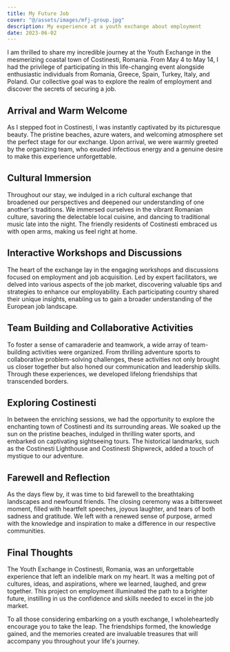 ```yaml
---
title: My Future Job
cover: "@/assets/images/mfj-group.jpg"
description: My experience at a youth exchange about employment
date: 2023-06-02
---
```


I am thrilled to share my incredible journey at the Youth Exchange in the mesmerizing coastal town of Costinesti, Romania. From May 4 to May 14, I had the privilege of participating in this life-changing event alongside enthusiastic individuals from Romania, Greece, Spain, Turkey, Italy, and Poland. Our collective goal was to explore the realm of employment and discover the secrets of securing a job.

## Arrival and Warm Welcome

As I stepped foot in Costinesti, I was instantly captivated by its picturesque beauty. The pristine beaches, azure waters, and welcoming atmosphere set the perfect stage for our exchange. Upon arrival, we were warmly greeted by the organizing team, who exuded infectious energy and a genuine desire to make this experience unforgettable.

## Cultural Immersion

Throughout our stay, we indulged in a rich cultural exchange that broadened our perspectives and deepened our understanding of one another's traditions. We immersed ourselves in the vibrant Romanian culture, savoring the delectable local cuisine, and dancing to traditional music late into the night. The friendly residents of Costinesti embraced us with open arms, making us feel right at home.

## Interactive Workshops and Discussions

The heart of the exchange lay in the engaging workshops and discussions focused on employment and job acquisition. Led by expert facilitators, we delved into various aspects of the job market, discovering valuable tips and strategies to enhance our employability. Each participating country shared their unique insights, enabling us to gain a broader understanding of the European job landscape.

## Team Building and Collaborative Activities

To foster a sense of camaraderie and teamwork, a wide array of team-building activities were organized. From thrilling adventure sports to collaborative problem-solving challenges, these activities not only brought us closer together but also honed our communication and leadership skills. Through these experiences, we developed lifelong friendships that transcended borders.

## Exploring Costinesti

In between the enriching sessions, we had the opportunity to explore the enchanting town of Costinesti and its surrounding areas. We soaked up the sun on the pristine beaches, indulged in thrilling water sports, and embarked on captivating sightseeing tours. The historical landmarks, such as the Costinesti Lighthouse and Costinesti Shipwreck, added a touch of mystique to our adventure.

## Farewell and Reflection

As the days flew by, it was time to bid farewell to the breathtaking landscapes and newfound friends. The closing ceremony was a bittersweet moment, filled with heartfelt speeches, joyous laughter, and tears of both sadness and gratitude. We left with a renewed sense of purpose, armed with the knowledge and inspiration to make a difference in our respective communities.

## Final Thoughts

The Youth Exchange in Costinesti, Romania, was an unforgettable experience that left an indelible mark on my heart. It was a melting pot of cultures, ideas, and aspirations, where we learned, laughed, and grew together. This project on employment illuminated the path to a brighter future, instilling in us the confidence and skills needed to excel in the job market.

To all those considering embarking on a youth exchange, I wholeheartedly encourage you to take the leap. The friendships formed, the knowledge gained, and the memories created are invaluable treasures that will accompany you throughout your life's journey.
